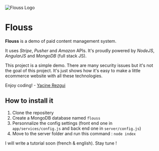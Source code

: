 ![Flouss Logo](http://farm9.staticflickr.com/8559/8994014836_e186881af6_t.jpg "Flouss logo")

Flouss
======

**Flouss** is a demo of paid content management system.

It uses *Stripe*, *Pusher* and *Amazon* APIs.
It's proudly powered by *NodeJS*, *AngularJS* and *MongoDB* (full stack JS).

This project is a simple demo. There are many security issues but it's not the goal of this project.
It's just shows how it's easy to make a little ecommerce website with all these technologies.

Enjoy coding! - [Yacine Rezgui](http://www.yrezgui.com)

How to install it
-----------------

1.  Clone the repositery
2.  Create a MongoDB database named `flouss`
3.  Personnalize the config settings (front end one in `app/services/config.js` and back end one in `server/config.js`)
4.  Move to the server folder and run this command : `node index`


I will write a tutorial soon (french & english). Stay tune !
